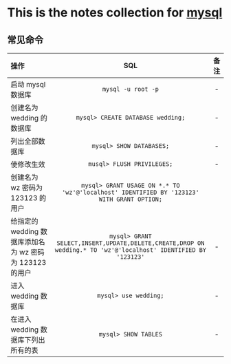 # This is the notes collection for [mysql](./README.md)

## 常见命令

| 操作                                                    |                                                      SQL                                                       | 备注 |
| :------------------------------------------------------ | :------------------------------------------------------------------------------------------------------------: | :--: |
| 启动 mysql 数据库                                       |                                               `mysql -u root -p`                                               |  -   |
| 创建名为 wedding 的数据库                               |                                       `mysql> CREATE DATABASE wedding;`                                        |  -   |
| 列出全部数据库                                          |                                            `mysql> SHOW DATABASES;`                                            |  -   |
| 使修改生效                                              |                                           `musql> FLUSH PRIVILEGES;`                                           |  -   |
| 创建名为 wz 密码为 123123 的用户                        |           `mysql> GRANT USAGE ON *.* TO 'wz'@'localhost' IDENTIFIED BY '123123' WITH GRANT OPTION;`            |      |
| 给指定的 wedding 数据库添加名为 wz 密码为 123123 的用户 | `mysql> GRANT SELECT,INSERT,UPDATE,DELETE,CREATE,DROP ON wedding.* TO 'wz'@'localhost' IDENTIFIED BY '123123'` |  -   |
| 进入 wedding 数据库                                     |                                             `mysql> use wedding;`                                              |  -   |
| 在进入 wedding 数据库下列出所有的表                     |                                              `mysql> SHOW TABLES`                                              |  -   |
